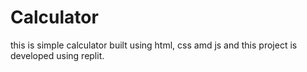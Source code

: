 # Calculator
this is simple calculator built using html, css amd js
and this project is developed using replit.

